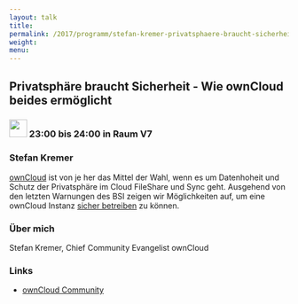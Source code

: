 ```yaml
---
layout: talk
title:
permalink: /2017/programm/stefan-kremer-privatsphaere-braucht-sicherheit---wie-owncloud-beides-ermoeglicht/
weight:
menu:
---
```

## Privatsphäre braucht Sicherheit - Wie ownCloud beides ermöglicht

### <img height = "32" src="../../../images/talk.svg"> 23:00 bis 24:00 in Raum V7

### Stefan Kremer

<a href="https://owncloud.org">ownCloud</a> ist von je her das Mittel der Wahl, wenn es um Datenhoheit und Schutz der Privatsphäre im Cloud FileShare und Sync geht. Ausgehend von den letzten Warnungen des BSI zeigen wir Möglichkeiten auf, um eine ownCloud Instanz <a href="https://scan.owncloud.org">sicher betreiben</a> zu können. 

### Über mich

Stefan Kremer, Chief Community Evangelist ownCloud

### Links

- <a href="https://owncloud.org" target="_blank">ownCloud Community</a>